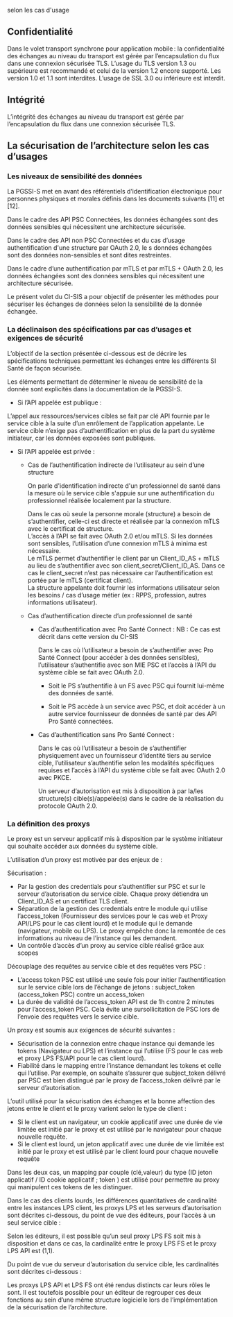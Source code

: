 selon les cas d'usage

##	Confidentialité
Dans le volet transport synchrone pour application mobile : la confidentialité des échanges au niveau du transport est gérée par l’encapsulation du flux dans une connexion sécurisée TLS.
L’usage du TLS version 1.3 ou supérieure est recommandé et celui de la version 1.2 encore supporté. Les version 1.0 et 1.1 sont interdites. L’usage de SSL 3.0 ou inférieure est interdit.

##	Intégrité
L’intégrité des échanges au niveau du transport est gérée par l’encapsulation du flux dans une connexion sécurisée TLS.

##	La sécurisation de l’architecture selon les cas d’usages
###	Les niveaux de sensibilité des données
La PGSSI-S met en avant des référentiels d’identification électronique pour personnes physiques et morales définis dans les documents suivants [11] et [12].

Dans le cadre des API PSC Connectées, les données échangées sont des données sensibles qui nécessitent une architecture sécurisée. 

Dans le cadre des API non PSC Connectées et du cas d’usage authentification d'une structure par OAuth 2.0, le s données échangées sont des données non-sensibles et sont dites restreintes.

Dans le cadre d’une authentification par mTLS et par mTLS + OAuth 2.0, les données échangées sont des données sensibles qui nécessitent une architecture sécurisée.

Le présent volet du CI-SIS a pour objectif de présenter les méthodes pour sécuriser les échanges de données selon la sensibilité de la donnée échangée. 
 
###	La déclinaison des spécifications par cas d’usages et exigences de sécurité
L’objectif de la section présentée ci-dessous est de décrire les spécifications techniques permettant les échanges entre les différents SI Santé de façon sécurisée.

Les éléments permettant de déterminer le niveau de sensibilité de la donnée sont explicités dans la documentation de la PGSSI-S.

*	Si l’API appelée est publique : 

L’appel aux ressources/services cibles se fait par clé API fournie par le service cible à la suite d’un enrôlement de l’application appelante. Le service cible n’exige pas d’authentification en plus de la part du système initiateur, car les données exposées sont publiques.

*	Si l’API appelée est privée : 

    *   Cas de l’authentification indirecte de l’utilisateur au sein d’une structure


        On parle d'identification indirecte d'un professionnel de santé dans la mesure où le service cible s'appuie sur une authentification du professionnel réalisée localement par la structure.
        <p>
        Dans le cas où seule la personne morale (structure) a besoin de s’authentifier, celle-ci est directe et réalisée par la connexion mTLS avec le certificat de structure.</br>
        L’accès à l’API se fait avec OAuth 2.0 et/ou mTLS. Si les données sont sensibles, l’utilisation d’une connexion mTLS à minima est nécessaire.<br>
        Le mTLS permet d’authentifier le client par un Client_ID_AS + mTLS au lieu de s’authentifier avec son client_secret/Client_ID_AS. Dans ce cas le client_secret n’est pas nécessaire car l’authentification est portée par le mTLS (certificat client).<br>
        La structure appelante doit fournir les informations utilisateur selon les besoins / cas d’usage métier (ex : RPPS, profession, autres informations utilisateur).
        </p>


    *   Cas d’authentification directe d’un professionnel de santé

        *	Cas d’authentification avec Pro Santé Connect :
            NB : Ce cas est décrit dans cette version du CI-SIS

            Dans le cas où l’utilisateur a besoin de s’authentifier avec Pro Santé Connect (pour accéder à des données sensibles), l’utilisateur s’authentifie avec son MIE PSC et l’accès à l’API du système cible se fait avec OAuth 2.0.

            *  Soit le PS s’authentifie à un FS avec PSC qui fournit lui-même des données de santé.

            * Soit le PS accède à un service avec PSC, et doit accéder à un autre service fournisseur de données de santé par des API Pro Santé connectées.

        *   Cas d’authentification sans Pro Santé Connect :

            Dans le cas où l’utilisateur a besoin de s’authentifier physiquement avec un fournisseur d’identité tiers au service cible, l’utilisateur s’authentifie selon les modalités spécifiques requises et l’accès à l’API du système cible se fait avec OAuth 2.0 avec PKCE.

            Un serveur d’autorisation est mis à disposition à par la/les structure(s) cible(s)/appelée(s) dans le cadre de la réalisation du protocole OAuth 2.0.

### La définition des proxys
Le proxy est un serveur applicatif mis à disposition par le système initiateur qui souhaite accéder aux données du système cible. 

L’utilisation d’un proxy est motivée par des enjeux de :

Sécurisation : 
*	Par la gestion des credentials pour s’authentifier sur PSC et sur le serveur d’autorisation du service cible. Chaque proxy détiendra un Client_ID_AS et un certificat TLS client.
*	Séparation de la gestion des credentials entre le module qui utilise l’access_token (Fournisseur des services pour le cas web et Proxy API/LPS pour le cas client lourd) et le module qui le demande (navigateur, mobile ou LPS). Le proxy empêche donc la remontée de ces informations au niveau de l’instance qui les demandent. 
*	Un contrôle d’accès d’un proxy au service cible réalisé grâce aux scopes

Découplage des requêtes au service cible et des requêtes vers PSC :
*	L’access token PSC est utilisé une seule fois pour initier l’authentification sur le service cible lors de l’échange de jetons : subject_token (access_token PSC) contre un access_token
*	La durée de validité de l’access_token API est de 1h contre 2 minutes pour l’access_token PSC.
Cela évite une sursollicitation de PSC lors de l’envoie des requêtes vers le service cible.

<p style="text-align:center">
<object data="role_proxy.png" type="image/png"></object>
</p>

Un proxy est soumis aux exigences de sécurité suivantes :

*	Sécurisation de la connexion entre chaque instance qui demande les tokens (Navigateur ou LPS) et l’instance qui l’utilise (FS pour le cas web et proxy LPS FS/API pour le cas client lourd). 
*	Fiabilité dans le mapping entre l’instance demandant les tokens et celle qui l’utilise. Par exemple, on souhaite s’assurer que subject_token délivré par PSC est bien distingué par le proxy de l’access_token délivré par le serveur d’autorisation.


L’outil utilisé pour la sécurisation des échanges et la bonne affection des jetons entre le client et le proxy varient selon le type de client :

*	Si le client est un navigateur, un cookie applicatif avec une durée de vie limitée est initié par le proxy et est utilisé par le navigateur pour chaque nouvelle requête.
*	Si le client est lourd, un jeton applicatif avec une durée de vie limitée est initié par le proxy et est utilisé par le client lourd pour chaque nouvelle requête

Dans les deux cas, un mapping par couple (clé,valeur) du type (ID jeton applicatif / ID cookie applicatif ; token ) est utilisé pour permettre au proxy qui manipulent ces tokens de les distinguer. 


Dans le cas des clients lourds, les différences quantitatives de cardinalité entre les instances LPS client, les proxys LPS et les serveurs d’autorisation sont décrites ci-dessous, du point de vue des éditeurs, pour l’accès à un seul service cible : 

<p style="text-align:center">
<object data="cardinalites_LPS_proxy_SA.png" type="image/png"></object>
</p>

Selon les éditeurs, il est possible qu’un seul proxy LPS FS soit mis à disposition et dans ce cas, la cardinalité entre le proxy LPS FS et le proxy LPS API est (1,1).

Du point de vue du serveur d’autorisation du service cible, les cardinalités sont décrites ci-dessous :

<p style="text-align:center">
<object data="cardinalites_SA_proxy.png" type="image/png"></object>
</p>

Les proxys LPS API et LPS FS ont été rendus distincts car leurs rôles le sont. Il est toutefois possible pour un éditeur de regrouper ces deux fonctions au sein d’une même structure logicielle lors de l’implémentation de la sécurisation de l’architecture.


 


